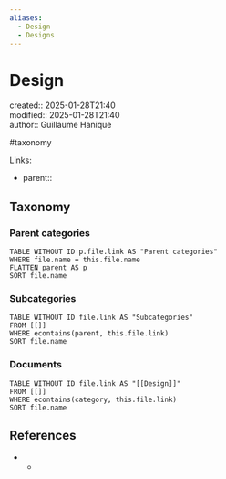 ```yaml
---
aliases:
  - Design
  - Designs
---
```


# Design

created:: 2025-01-28T21:40  
modified:: 2025-01-28T21:40  
author:: Guillaume Hanique

#taxonomy

Links:

- parent:: 

## Taxonomy

### Parent categories

```dataview
TABLE WITHOUT ID p.file.link AS "Parent categories"
WHERE file.name = this.file.name
FLATTEN parent AS p
SORT file.name
```

### Subcategories

```dataview
TABLE WITHOUT ID file.link AS "Subcategories"
FROM [[]]
WHERE econtains(parent, this.file.link)
SORT file.name
```

### Documents

```dataview
TABLE WITHOUT ID file.link AS "[[Design]]"
FROM [[]]
WHERE econtains(category, this.file.link)
SORT file.name
```

## References

- -
